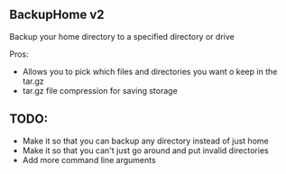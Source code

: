 BackupHome v2
-------------
Backup your home directory to a specified directory or drive

Pros:
+ Allows you to pick which files and directories you want o keep in the tar.gz
+ tar.gz file compression for saving storage

TODO:
-----
- Make it so that you can backup any directory instead of just home
- Make it so that you can't just go around and put invalid directories
- Add more command line arguments
